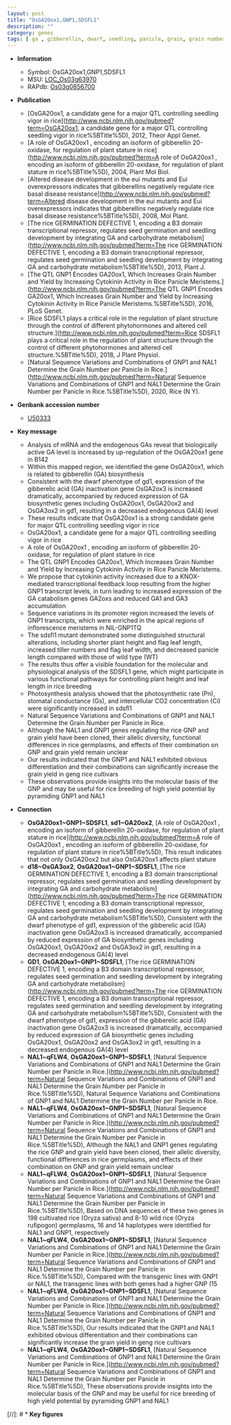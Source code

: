 ```yaml
---
layout: post
title: "OsGA20ox1,GNP1,SDSFL1"
description: ""
category: genes
tags: [ ga , gibberellin, dwarf, seedling, panicle, grain, grain number, yield, cytokinin, inflorescence, GA, leaf, tiller, photosynthesis, stomatal, breeding, height, plant height, tiller number, grain yield]
---
```


* **Information**  
    + Symbol: OsGA20ox1,GNP1,SDSFL1  
    + MSU: [LOC_Os03g63970](http://rice.plantbiology.msu.edu/cgi-bin/ORF_infopage.cgi?orf=LOC_Os03g63970)  
    + RAPdb: [Os03g0856700](http://rapdb.dna.affrc.go.jp/viewer/gbrowse_details/irgsp1?name=Os03g0856700)  

* **Publication**  
    + [OsGA20ox1, a candidate gene for a major QTL controlling seedling vigor in rice](http://www.ncbi.nlm.nih.gov/pubmed?term=OsGA20ox1, a candidate gene for a major QTL controlling seedling vigor in rice%5BTitle%5D), 2012, Theor Appl Genet.
    + [A role of OsGA20ox1 , encoding an isoform of gibberellin 20-oxidase, for regulation of plant stature in rice](http://www.ncbi.nlm.nih.gov/pubmed?term=A role of OsGA20ox1 , encoding an isoform of gibberellin 20-oxidase, for regulation of plant stature in rice%5BTitle%5D), 2004, Plant Mol Biol.
    + [Altered disease development in the eui mutants and Eui overexpressors indicates that gibberellins negatively regulate rice basal disease resistance](http://www.ncbi.nlm.nih.gov/pubmed?term=Altered disease development in the eui mutants and Eui overexpressors indicates that gibberellins negatively regulate rice basal disease resistance%5BTitle%5D), 2008, Mol Plant.
    + [The rice GERMINATION DEFECTIVE 1, encoding a B3 domain transcriptional repressor, regulates seed germination and seedling development by integrating GA and carbohydrate metabolism](http://www.ncbi.nlm.nih.gov/pubmed?term=The rice GERMINATION DEFECTIVE 1, encoding a B3 domain transcriptional repressor, regulates seed germination and seedling development by integrating GA and carbohydrate metabolism%5BTitle%5D), 2013, Plant J.
    + [The QTL GNP1 Encodes GA20ox1, Which Increases Grain Number and Yield by Increasing Cytokinin Activity in Rice Panicle Meristems.](http://www.ncbi.nlm.nih.gov/pubmed?term=The QTL GNP1 Encodes GA20ox1, Which Increases Grain Number and Yield by Increasing Cytokinin Activity in Rice Panicle Meristems.%5BTitle%5D), 2016, PLoS Genet.
    + [Rice SDSFL1 plays a critical role in the regulation of plant structure through the control of different phytohormones and altered cell structure.](http://www.ncbi.nlm.nih.gov/pubmed?term=Rice SDSFL1 plays a critical role in the regulation of plant structure through the control of different phytohormones and altered cell structure.%5BTitle%5D), 2018, J Plant Physiol.
    + [Natural Sequence Variations and Combinations of GNP1 and NAL1 Determine the Grain Number per Panicle in Rice.](http://www.ncbi.nlm.nih.gov/pubmed?term=Natural Sequence Variations and Combinations of GNP1 and NAL1 Determine the Grain Number per Panicle in Rice.%5BTitle%5D), 2020, Rice (N Y).

* **Genbank accession number**  
    + [U50333](http://www.ncbi.nlm.nih.gov/nuccore/U50333)

* **Key message**  
    + Analysis of mRNA and the endogenous GAs reveal that biologically active GA level is increased by up-regulation of the OsGA20ox1 gene in B142
    + Within this mapped region, we identified the gene OsGA20ox1, which is related to gibberellin (GA) biosynthesis
    + Consistent with the dwarf phenotype of gd1, expression of the gibberelic acid (GA) inactivation gene OsGA2ox3 is increased dramatically, accompanied by reduced expression of GA biosynthetic genes including OsGA20ox1, OsGA20ox2 and OsGA3ox2 in gd1, resulting in a decreased endogenous GA(4) level
    + These results indicate that OsGA20ox1 is a strong candidate gene for major QTL controlling seedling vigor in rice
    + OsGA20ox1, a candidate gene for a major QTL controlling seedling vigor in rice
    + A role of OsGA20ox1 , encoding an isoform of gibberellin 20-oxidase, for regulation of plant stature in rice
    + The QTL GNP1 Encodes GA20ox1, Which Increases Grain Number and Yield by Increasing Cytokinin Activity in Rice Panicle Meristems.
    + We propose that cytokinin activity increased due to a KNOX-mediated transcriptional feedback loop resulting from the higher GNP1 transcript levels, in turn leading to increased expression of the GA catabolism genes GA2oxs and reduced GA1 and GA3 accumulation
    + Sequence variations in its promoter region increased the levels of GNP1 transcripts, which were enriched in the apical regions of inflorescence meristems in NIL-GNP1TQ
    + The sdsfl1 mutant demonstrated some distinguished structural alterations, including shorter plant height and flag leaf length, increased tiller numbers and flag leaf width, and decreased panicle length compared with those of wild type (WT)
    + The results thus offer a visible foundation for the molecular and physiological analysis of the SDSFL1 gene, which might participate in various functional pathways for controlling plant height and leaf length in rice breeding
    + Photosynthesis analysis showed that the photosynthetic rate (Pn), stomatal conductance (Gs), and intercellular CO2 concentration (Ci) were significantly increased in sdsfl1
    + Natural Sequence Variations and Combinations of GNP1 and NAL1 Determine the Grain Number per Panicle in Rice.
    + Although the NAL1 and GNP1 genes regulating the rice GNP and grain yield have been cloned, their allelic diversity, functional differences in rice germplasms, and effects of their combination on GNP and grain yield remain unclear
    + Our results indicated that the GNP1 and NAL1 exhibited obvious differentiation and their combinations can significantly increase the grain yield in geng rice cultivars
    + These observations provide insights into the molecular basis of the GNP and may be useful for rice breeding of high yield potential by pyramiding GNP1 and NAL1

* **Connection**  
    + __OsGA20ox1~GNP1~SDSFL1__, __sd1~GA20ox2__, [A role of OsGA20ox1 , encoding an isoform of gibberellin 20-oxidase, for regulation of plant stature in rice](http://www.ncbi.nlm.nih.gov/pubmed?term=A role of OsGA20ox1 , encoding an isoform of gibberellin 20-oxidase, for regulation of plant stature in rice%5BTitle%5D), This result indicates that not only OsGA20ox2 but also OsGA20ox1 affects plant stature
    + __d18~OsGA3ox2__, __OsGA20ox1~GNP1~SDSFL1__, [The rice GERMINATION DEFECTIVE 1, encoding a B3 domain transcriptional repressor, regulates seed germination and seedling development by integrating GA and carbohydrate metabolism](http://www.ncbi.nlm.nih.gov/pubmed?term=The rice GERMINATION DEFECTIVE 1, encoding a B3 domain transcriptional repressor, regulates seed germination and seedling development by integrating GA and carbohydrate metabolism%5BTitle%5D), Consistent with the dwarf phenotype of gd1, expression of the gibberelic acid (GA) inactivation gene OsGA2ox3 is increased dramatically, accompanied by reduced expression of GA biosynthetic genes including OsGA20ox1, OsGA20ox2 and OsGA3ox2 in gd1, resulting in a decreased endogenous GA(4) level
    + __GD1__, __OsGA20ox1~GNP1~SDSFL1__, [The rice GERMINATION DEFECTIVE 1, encoding a B3 domain transcriptional repressor, regulates seed germination and seedling development by integrating GA and carbohydrate metabolism](http://www.ncbi.nlm.nih.gov/pubmed?term=The rice GERMINATION DEFECTIVE 1, encoding a B3 domain transcriptional repressor, regulates seed germination and seedling development by integrating GA and carbohydrate metabolism%5BTitle%5D), Consistent with the dwarf phenotype of gd1, expression of the gibberelic acid (GA) inactivation gene OsGA2ox3 is increased dramatically, accompanied by reduced expression of GA biosynthetic genes including OsGA20ox1, OsGA20ox2 and OsGA3ox2 in gd1, resulting in a decreased endogenous GA(4) level
    + __NAL1~qFLW4__, __OsGA20ox1~GNP1~SDSFL1__, [Natural Sequence Variations and Combinations of GNP1 and NAL1 Determine the Grain Number per Panicle in Rice.](http://www.ncbi.nlm.nih.gov/pubmed?term=Natural Sequence Variations and Combinations of GNP1 and NAL1 Determine the Grain Number per Panicle in Rice.%5BTitle%5D), Natural Sequence Variations and Combinations of GNP1 and NAL1 Determine the Grain Number per Panicle in Rice.
    + __NAL1~qFLW4__, __OsGA20ox1~GNP1~SDSFL1__, [Natural Sequence Variations and Combinations of GNP1 and NAL1 Determine the Grain Number per Panicle in Rice.](http://www.ncbi.nlm.nih.gov/pubmed?term=Natural Sequence Variations and Combinations of GNP1 and NAL1 Determine the Grain Number per Panicle in Rice.%5BTitle%5D),  Although the NAL1 and GNP1 genes regulating the rice GNP and grain yield have been cloned, their allelic diversity, functional differences in rice germplasms, and effects of their combination on GNP and grain yield remain unclear
    + __NAL1~qFLW4__, __OsGA20ox1~GNP1~SDSFL1__, [Natural Sequence Variations and Combinations of GNP1 and NAL1 Determine the Grain Number per Panicle in Rice.](http://www.ncbi.nlm.nih.gov/pubmed?term=Natural Sequence Variations and Combinations of GNP1 and NAL1 Determine the Grain Number per Panicle in Rice.%5BTitle%5D), Based on DNA sequences of these two genes in 198 cultivated rice (Oryza sativa) and 8-10 wild rice (Oryza rufipogon) germplasms, 16 and 14 haplotypes were identified for NAL1 and GNP1, respectively
    + __NAL1~qFLW4__, __OsGA20ox1~GNP1~SDSFL1__, [Natural Sequence Variations and Combinations of GNP1 and NAL1 Determine the Grain Number per Panicle in Rice.](http://www.ncbi.nlm.nih.gov/pubmed?term=Natural Sequence Variations and Combinations of GNP1 and NAL1 Determine the Grain Number per Panicle in Rice.%5BTitle%5D),  Compared with the transgenic lines with GNP1 or NAL1, the transgenic lines with both genes had a higher GNP (15
    + __NAL1~qFLW4__, __OsGA20ox1~GNP1~SDSFL1__, [Natural Sequence Variations and Combinations of GNP1 and NAL1 Determine the Grain Number per Panicle in Rice.](http://www.ncbi.nlm.nih.gov/pubmed?term=Natural Sequence Variations and Combinations of GNP1 and NAL1 Determine the Grain Number per Panicle in Rice.%5BTitle%5D), Our results indicated that the GNP1 and NAL1 exhibited obvious differentiation and their combinations can significantly increase the grain yield in geng rice cultivars
    + __NAL1~qFLW4__, __OsGA20ox1~GNP1~SDSFL1__, [Natural Sequence Variations and Combinations of GNP1 and NAL1 Determine the Grain Number per Panicle in Rice.](http://www.ncbi.nlm.nih.gov/pubmed?term=Natural Sequence Variations and Combinations of GNP1 and NAL1 Determine the Grain Number per Panicle in Rice.%5BTitle%5D),  These observations provide insights into the molecular basis of the GNP and may be useful for rice breeding of high yield potential by pyramiding GNP1 and NAL1

[//]: # * **Key figures**  


